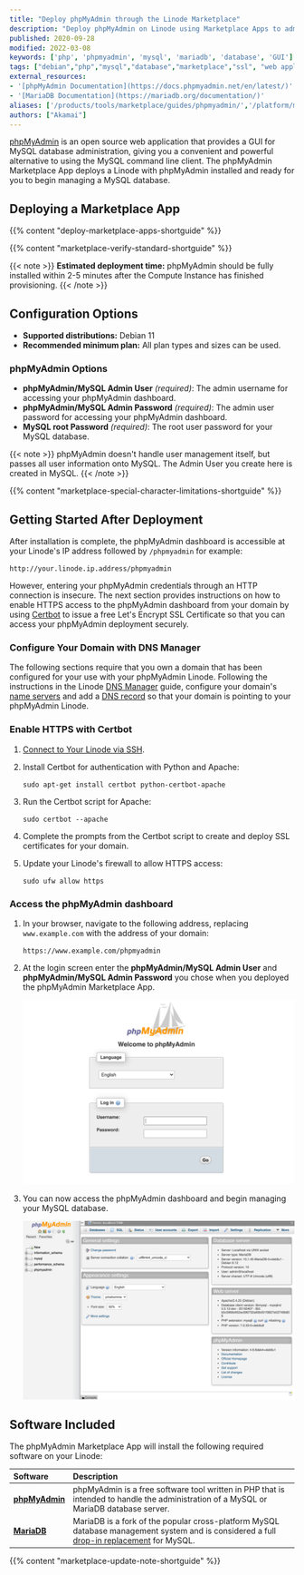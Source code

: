 ```yaml
---
title: "Deploy phpMyAdmin through the Linode Marketplace"
description: "Deploy phpMyAdmin on Linode using Marketplace Apps to administer your MySQL database with a convenient and powerful GUI web application."
published: 2020-09-28
modified: 2022-03-08
keywords: ['php', 'phpmyadmin', 'mysql', 'mariadb', 'database', 'GUI']
tags: ["debian","php","mysql","database","marketplace","ssl", "web applications","linode platform", "cloud manager"]
external_resources:
- '[phpMyAdmin Documentation](https://docs.phpmyadmin.net/en/latest/)'
- '[MariaDB Documentation](https://mariadb.org/documentation/)'
aliases: ['/products/tools/marketplace/guides/phpmyadmin/','/platform/marketplace/deploy-phpmyadmin-with-marketplace-apps/', '/platform/one-click/deploy-phpmyadmin-with-one-click-apps/', '/guides/deploy-phpmyadmin-with-one-click-apps/', '/guides/deploy-phpmyadmin-with-marketplace-apps/','/guides/phpmyadmin-marketplace-app/']
authors: ["Akamai"]
---
```


[phpMyAdmin](https://www.phpmyadmin.net/) is an open source web application that provides a GUI for MySQL database administration, giving you a convenient and powerful alternative to using the MySQL command line client. The phpMyAdmin Marketplace App deploys a Linode with phpMyAdmin installed and ready for you to begin managing a MySQL database.

## Deploying a Marketplace App

{{% content "deploy-marketplace-apps-shortguide" %}}

{{% content "marketplace-verify-standard-shortguide" %}}

{{< note >}}
**Estimated deployment time:** phpMyAdmin should be fully installed within 2-5 minutes after the Compute Instance has finished provisioning.
{{< /note >}}

## Configuration Options

- **Supported distributions:** Debian 11
- **Recommended minimum plan:** All plan types and sizes can be used.

### phpMyAdmin Options

- **phpMyAdmin/MySQL Admin User** *(required)*: The admin username for accessing your phpMyAdmin dashboard.
- **phpMyAdmin/MySQL Admin Password** *(required)*: The admin user password for accessing your phpMyAdmin dashboard.
- **MySQL root Password** *(required)*: The root user password for your MySQL database.

{{< note >}}
phpMyAdmin doesn't handle user management itself, but passes all user information onto MySQL. The Admin User you create here is created in MySQL.
{{< /note >}}

{{% content "marketplace-special-character-limitations-shortguide" %}}

## Getting Started After Deployment

After installation is complete, the phpMyAdmin dashboard is accessible at your Linode's IP address followed by `/phpmyadmin` for example:

    http://your.linode.ip.address/phpmyadmin

However, entering your phpMyAdmin credentials through an HTTP connection is insecure. The next section provides instructions on how to enable HTTPS access to the phpMyAdmin dashboard from your domain by using [Certbot](https://certbot.eff.org/) to issue a free Let's Encrypt SSL Certificate so that you can access your phpMyAdmin deployment securely.

### Configure Your Domain with DNS Manager

The following sections require that you own a domain that has been configured for your use with your phpMyAdmin Linode. Following the instructions in the Linode [DNS Manager](/docs/products/networking/dns-manager/) guide, configure your domain's [name servers](/docs/products/networking/dns-manager/guides/authoritative-name-servers/) and add a [DNS record](/docs/products/networking/dns-manager/guides/manage-dns-records/) so that your domain is pointing to your phpMyAdmin Linode.

### Enable HTTPS with Certbot

1.  [Connect to Your Linode via SSH](/docs/products/compute/compute-instances/guides/set-up-and-secure/#connect-to-the-instance).

1.  Install Certbot for authentication with Python and Apache:

        sudo apt-get install certbot python-certbot-apache

1.  Run the Certbot script for Apache:

        sudo certbot --apache

1.  Complete the prompts from the Certbot script to create and deploy SSL certificates for your domain.

1.  Update your Linode's firewall to allow HTTPS access:

        sudo ufw allow https

### Access the phpMyAdmin dashboard

1.  In your browser, navigate to the following address, replacing `www.example.com` with the address of your domain:

        https://www.example.com/phpmyadmin

1.  At the login screen enter the **phpMyAdmin/MySQL Admin User** and **phpMyAdmin/MySQL Admin Password** you chose when you deployed the phpMyAdmin Marketplace App.

    ![phpMyAdmin Login Page](phpmyadmin-login.png "The phpMyAdmin Login Page.")

1.  You can now access the phpMyAdmin dashboard and begin managing your MySQL database.

    ![phpMyAdmin Dashboard](phpmyadmin-dashboard.png "The phpMyAdmin Dashboard.")

## Software Included

The phpMyAdmin Marketplace App will install the following required software on your Linode:

| **Software** | **Description** |
|:--------------|:------------|
| [**phpMyAdmin**](https://docs.phpmyadmin.net/en/latest/) | phpMyAdmin is a free software tool written in PHP that is intended to handle the administration of a MySQL or MariaDB database server.  |
| [**MariaDB**](https://mariadb.org/documentation/) | MariaDB is a fork of the popular cross-platform MySQL database management system and is considered a full [drop-in replacement](https://mariadb.com/kb/en/mariadb-vs-mysql-features/) for MySQL. |

{{% content "marketplace-update-note-shortguide" %}}